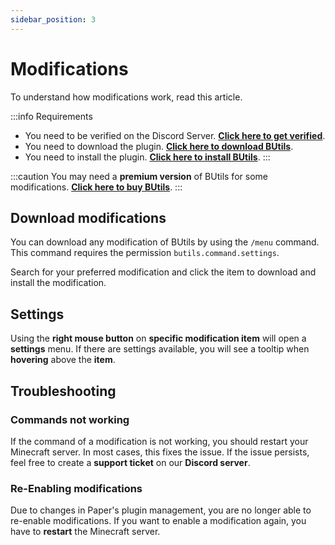 ```yaml
---
sidebar_position: 3
---
```


# Modifications

To understand how modifications work, read this article.

:::info Requirements
- You need to be verified on the Discord Server. **[Click here to get verified](../discord/verification)**.
- You need to download the plugin. **[Click here to download BUtils](../discord/download)**.
- You need to install the plugin. **[Click here to install BUtils](install)**.
:::

:::caution
You may need a **premium version** of BUtils for some modifications. **[Click here to buy BUtils](../discord/shop)**.
:::

## Download modifications

You can download any modification of BUtils by using the `/menu` command. 
This command requires the permission `butils.command.settings`.

Search for your preferred modification and click the item to download and install the modification.

## Settings

Using the **right mouse button** on **specific modification item** will open a **settings** menu.
If there are settings available, you will see a tooltip when **hovering** above the **item**.

## Troubleshooting

### Commands not working

If the command of a modification is not working, you should restart your Minecraft server.
In most cases, this fixes the issue.
If the issue persists, feel free to create a **support ticket** on our **Discord server**.

### Re-Enabling modifications

Due to changes in Paper's plugin management, you are no longer able to re-enable modifications.
If you want to enable a modification again, you have to **restart** the Minecraft server.